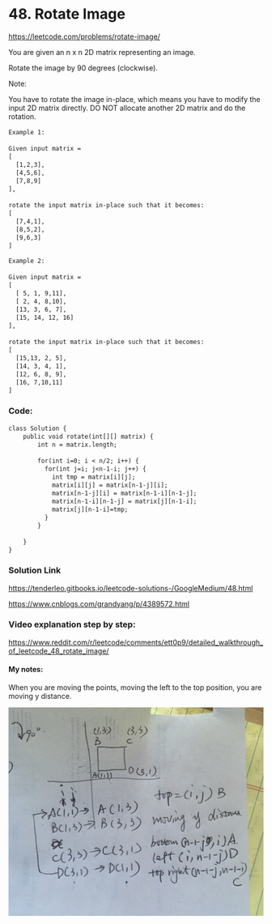 # 48. Rotate Image

https://leetcode.com/problems/rotate-image/


You are given an n x n 2D matrix representing an image.

Rotate the image by 90 degrees (clockwise).

Note:

You have to rotate the image in-place, which means you have to modify the input 2D matrix directly. DO NOT allocate another 2D matrix and do the rotation.

```
Example 1:

Given input matrix = 
[
  [1,2,3],
  [4,5,6],
  [7,8,9]
],

rotate the input matrix in-place such that it becomes:
[
  [7,4,1],
  [8,5,2],
  [9,6,3]
]
```

```
Example 2:

Given input matrix =
[
  [ 5, 1, 9,11],
  [ 2, 4, 8,10],
  [13, 3, 6, 7],
  [15, 14, 12, 16]
], 

rotate the input matrix in-place such that it becomes:
[
  [15,13, 2, 5],
  [14, 3, 4, 1],
  [12, 6, 8, 9],
  [16, 7,10,11]
]
```

### Code: 
```
class Solution {
    public void rotate(int[][] matrix) {
        int n = matrix.length; 

        for(int i=0; i < n/2; i++) {
          for(int j=i; j<n-1-i; j++) {
            int tmp = matrix[i][j]; 
            matrix[i][j] = matrix[n-1-j][i];
            matrix[n-1-j][i] = matrix[n-1-i][n-1-j]; 
            matrix[n-1-i][n-1-j] = matrix[j][n-1-i]; 
            matrix[j][n-1-i]=tmp; 
          }
        }

    }
}

```


### Solution Link
https://tenderleo.gitbooks.io/leetcode-solutions-/GoogleMedium/48.html

https://www.cnblogs.com/grandyang/p/4389572.html

### Video explanation step by step: 
https://www.reddit.com/r/leetcode/comments/ett0p9/detailed_walkthrough_of_leetcode_48_rotate_image/

#### My notes: 

When you are moving the points, moving the left to the top position, 
you are moving y distance. 

![RotateImageNotes](img/RotateImage.jpg)
